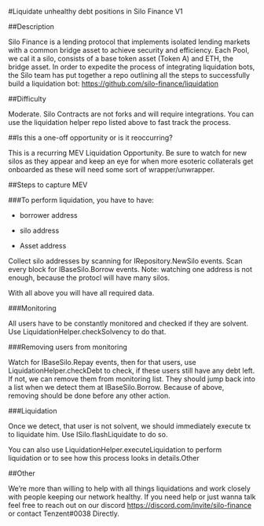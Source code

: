#Liquidate unhealthy debt positions in Silo Finance V1

##Description

Silo Finance is a lending protocol that implements isolated lending markets with a common bridge asset to achieve security and efficiency.  Each Pool, we cal it a silo, consists of a base token asset (Token A) and ETH, the bridge asset. In order to expedite the process of integrating liquidation bots, the Silo team has put together a repo outlining all the steps to successfully build a liquidation bot: https://github.com/silo-finance/liquidation 

##Difficulty

Moderate.
Silo Contracts are not forks and will require integrations. You can use the liquidation helper repo listed above to fast track the process.

##Is this a one-off opportunity or is it reoccurring?

This is a recurring MEV Liquidation Opportunity. Be sure to watch for new silos as they appear and keep an eye for when more esoteric collaterals get onboarded as these will need some sort of wrapper/unwrapper.

##Steps to capture MEV

###To perform liquidation, you have to have:

- borrower address

- silo address

- Asset address

Collect silo addresses by scanning for IRepository.NewSilo events. Scan every block for IBaseSilo.Borrow events.
Note: watching one address is not enough, because the protocl will have many silos.

With all above you will have all required data.

###Monitoring

All users have to be constantly monitored and checked if they are solvent. Use LiquidationHelper.checkSolvency to do that.

###Removing users from monitoring

Watch for IBaseSilo.Repay events, then for that users, use LiquidationHelper.checkDebt to check, if these users still have any debt left. If not, we can remove them from monitoring list.
They should jump back into a list when we detect them at IBaseSilo.Borrow. Because of above, removing should be done before any other action.

###Liquidation

Once we detect, that user is not solvent, we should immediately execute tx to liquidate him.
Use ISilo.flashLiquidate to do so.

You can also use LiquidationHelper.executeLiquidation to perform liquidation or to see how this process looks in details.Other

##Other

We’re more than willing to help with all things liquidations and work closely with people keeping our network healthy.
If you need help or just wanna talk feel free to reach out on our discord https://discord.com/invite/silo-finance  or contact Tenzent#0038 Directly.
